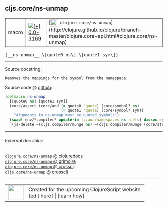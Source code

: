 ## cljs.core/ns-unmap



 <table border="1">
<tr>
<td>macro</td>
<td><a href="https://github.com/cljsinfo/cljs-api-docs/tree/0.0-3169"><img valign="middle" alt="[+] 0.0-3169" title="Added in 0.0-3169" src="https://img.shields.io/badge/+-0.0--3169-lightgrey.svg"></a> </td>
<td>
[<img height="24px" valign="middle" src="http://i.imgur.com/1GjPKvB.png"> <samp>clojure.core/ns-unmap</samp>](http://clojure.github.io/clojure/branch-master/clojure.core-api.html#clojure.core/ns-unmap)
</td>
</tr>
</table>


 <samp>
(__ns-unmap__ \[quote0 ns\] \[quote1 sym\])<br>
</samp>

---





Source docstring:

```
Removes the mappings for the symbol from the namespace.
```


Source code @ [github](https://github.com/clojure/clojurescript/blob/r3208/src/clj/cljs/core.clj#L2014-L2021):

```clj
(defmacro ns-unmap
  [[quote0 ns] [quote1 sym]]
  (core/assert (core/and (= quote0 'quote) (core/symbol? ns)
                         (= quote1 'quote) (core/symbol? sym))
    "Arguments to ns-unmap must be quoted symbols")
  (swap! env/*compiler* update-in [::ana/namespaces ns :defs] dissoc sym)
  `(js-delete ~(cljs.compiler/munge ns) ~(cljs.compiler/munge (core/str sym))))
```

<!--
Repo - tag - source tree - lines:

 <pre>
clojurescript @ r3208
└── src
    └── clj
        └── cljs
            └── <ins>[core.clj:2014-2021](https://github.com/clojure/clojurescript/blob/r3208/src/clj/cljs/core.clj#L2014-L2021)</ins>
</pre>

-->

---



###### External doc links:

[`clojure.core/ns-unmap` @ clojuredocs](http://clojuredocs.org/clojure.core/ns-unmap)<br>
[`clojure.core/ns-unmap` @ grimoire](http://conj.io/store/v1/org.clojure/clojure/1.7.0-beta3/clj/clojure.core/ns-unmap/)<br>
[`clojure.core/ns-unmap` @ crossclj](http://crossclj.info/fun/clojure.core/ns-unmap.html)<br>
[`cljs.core/ns-unmap` @ crossclj](http://crossclj.info/fun/cljs.core/ns-unmap.html)<br>

---

 <table>
<tr><td>
<img valign="middle" align="right" width="48px" src="http://i.imgur.com/Hi20huC.png">
</td><td>
Created for the upcoming ClojureScript website.<br>
[edit here] | [learn how]
</td></tr></table>

[edit here]:https://github.com/cljsinfo/cljs-api-docs/blob/master/cljsdoc/cljs.core/ns-unmap.cljsdoc
[learn how]:https://github.com/cljsinfo/cljs-api-docs/wiki/cljsdoc-files

<!--

This information was too distracting to show to readers, but I'll leave it
commented here since it is helpful to:

- pretty-print the data used to generate this document
- and show how to retrieve that data



The API data for this symbol:

```clj
{:ns "cljs.core",
 :name "ns-unmap",
 :signature ["[[quote0 ns] [quote1 sym]]"],
 :history [["+" "0.0-3169"]],
 :type "macro",
 :full-name-encode "cljs.core/ns-unmap",
 :source {:code "(defmacro ns-unmap\n  [[quote0 ns] [quote1 sym]]\n  (core/assert (core/and (= quote0 'quote) (core/symbol? ns)\n                         (= quote1 'quote) (core/symbol? sym))\n    \"Arguments to ns-unmap must be quoted symbols\")\n  (swap! env/*compiler* update-in [::ana/namespaces ns :defs] dissoc sym)\n  `(js-delete ~(cljs.compiler/munge ns) ~(cljs.compiler/munge (core/str sym))))",
          :title "Source code",
          :repo "clojurescript",
          :tag "r3208",
          :filename "src/clj/cljs/core.clj",
          :lines [2014 2021]},
 :full-name "cljs.core/ns-unmap",
 :clj-symbol "clojure.core/ns-unmap",
 :docstring "Removes the mappings for the symbol from the namespace."}

```

Retrieve the API data for this symbol:

```clj
;; from Clojure REPL
(require '[clojure.edn :as edn])
(-> (slurp "https://raw.githubusercontent.com/cljsinfo/cljs-api-docs/catalog/cljs-api.edn")
    (edn/read-string)
    (get-in [:symbols "cljs.core/ns-unmap"]))
```

-->
